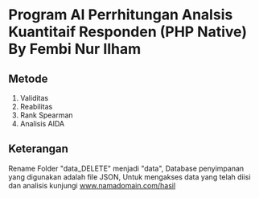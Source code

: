 # Program AI Perrhitungan Analsis Kuantitaif Responden (PHP Native) By Fembi Nur Ilham

## Metode

1. Validitas
2. Reabilitas
3. Rank Spearman
4. Analisis AIDA

## Keterangan

Rename Folder "data_DELETE" menjadi "data",
Database penyimpanan yang digunakan adalah file JSON,
Untuk mengakses data yang telah diisi dan analisis kunjungi www.namadomain.com/hasil
